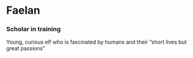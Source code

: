 # Faelan
### Scholar in training

Young, curious elf who is fascinated by humans and their “short lives but great passions”